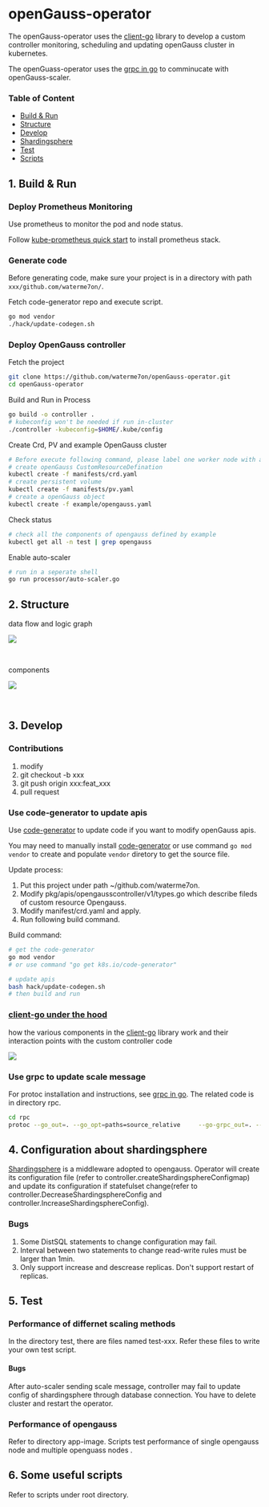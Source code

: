 # openGauss-operator

The openGauss-operator uses the [client-go](https://github.com/kubernetes/client-go) library to develop a custom controller monitoring, scheduling and updating openGauss cluster in kubernetes.

The openGuass-operator uses the [grpc in go](https://grpc.io/docs/languages/go/) to comminucate with openGauss-scaler.

### Table of Content

- [Build & Run](#Build-&-Run)
- [Structure](#Structure)
- [Develop](#Develop)
- [Shardingsphere](#4-configuration-about-shardingsphere)
- [Test](#5-test)
- [Scripts](#6-some-useful-scripts)

## 1. Build & Run
### Deploy Prometheus Monitoring

Use prometheus to monitor the pod and node status.

Follow [kube-prometheus quick start](https://github.com/prometheus-operator/kube-prometheus#quickstart) to install prometheus stack.

### Generate code
Before generating code, make sure your project is in a directory with path `xxx/github.com/waterme7on/`.

Fetch code-generator repo and execute script.

```sh
go mod vendor
./hack/update-codegen.sh
```

### Deploy OpenGauss controller

Fetch the project
```sh
git clone https://github.com/waterme7on/openGauss-operator.git
cd openGauss-operator
```

Build and Run in Process
```sh
go build -o controller .
# kubeconfig won't be needed if run in-cluster
./controller -kubeconfig=$HOME/.kube/config
```

Create Crd, PV and example OpenGauss cluster

```sh
# Before execute following command, please label one worker node with app=opengauss and create director /root/opengauss-data on that node.
# create openGauss CustomResourceDefination
kubectl create -f manifests/crd.yaml
# create persistent volume
kubectl create -f manifests/pv.yaml
# create a openGauss object
kubectl create -f example/opengauss.yaml
```

Check status

```sh
# check all the components of opengauss defined by example
kubectl get all -n test | grep opengauss
```

Enable auto-scaler
```sh
# run in a seperate shell
go run processor/auto-scaler.go
```
## 2. Structure

data flow and logic graph

![](./docs/diagrams/logic.png)

<br>

components

![](./docs/diagrams/components.png)

<br>

## 3. Develop

### Contributions

1. modify
2. git checkout -b xxx
3. git push origin xxx:feat_xxx
4. pull request

### Use code-generator to update apis

Use [code-generator](https://github.com/kubernetes/code-generator) to update code if you want to modify openGauss apis.

You may need to manually install [code-generator](https://github.com/kubernetes/code-generator) or use command `go mod vendor` to create and populate `vendor` diretory to get the source file.

Update process:
1. Put this project under path ~/github.com/waterme7on.
2. Modify pkg/apis/opengausscontroller/v1/types.go which describe fileds of custom resource Opengauss.
4. Modify manifest/crd.yaml and apply.
3. Run following build command.

Build command:

```sh
# get the code-generator
go mod vendor
# or use command "go get k8s.io/code-generator"

# update apis
bash hack/update-codegen.sh
# then build and run
```

### [client-go under the hood](https://github.com/kubernetes/sample-controller/blob/master/docs/controller-client-go.md)

how the various components in the [client-go](https://github.com/kubernetes/client-go) library work and their interaction points with the custom controller code

![](./docs/diagrams/client-go-controller-interaction.jpeg)

### Use grpc to update scale message

For protoc installation and instructions, see [grpc in go](https://grpc.io/docs/languages/go/). The related code is in directory rpc.

```sh
cd rpc
protoc --go_out=. --go_opt=paths=source_relative     --go-grpc_out=. --go-grpc_opt=paths=source_relative    protobuf/clients.proto
```

## 4. Configuration about shardingsphere
[Shardingsphere](https://shardingsphere.apache.org/document/current/cn/overview/) is a middleware adopted to opengauss. Operator will create its configuration file (refer to controller.createShardingsphereConfigmap) and update its configuration if statefulset change(refer to controller.DecreaseShardingsphereConfig and controller.IncreaseShardingsphereConfig).

### Bugs
1. Some DistSQL statements to change configuration may fail.
2. Interval between two statements to change read-write rules must be larger than 1min.
3. Only support increase and descrease replicas. Don't support restart of replicas.

## 5. Test 
### Performance of differnet scaling methods
In the directory test, there are files named test-xxx. Refer these files to write your own test script.
#### Bugs
After auto-scaler sending scale message, controller may fail to update config of shardingsphere through database connection. You have to delete cluster and restart the operator.

### Performance of opengauss
Refer to directory app-image. Scripts test performance of single opengauss node and multiple openguass nodes .

## 6. Some useful scripts
Refer to scripts under root directory.